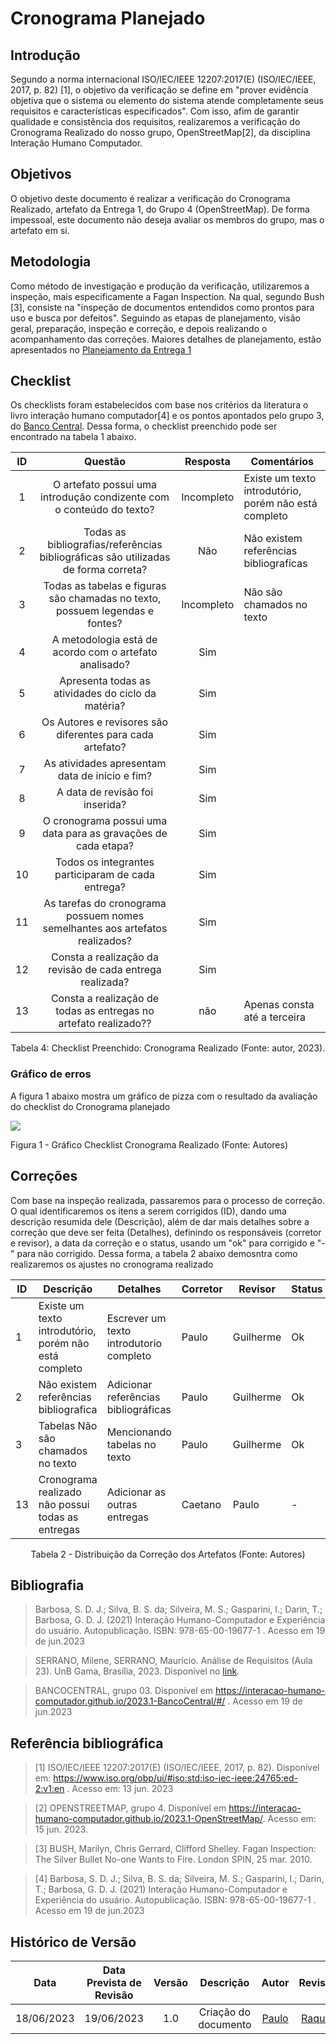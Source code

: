 # Cronograma Planejado

## Introdução
Segundo a norma internacional ISO/IEC/IEEE 12207:2017(E) (ISO/IEC/IEEE, 2017, p. 82) [1], o objetivo da verificação se define em "prover evidência objetiva que o sistema ou elemento do sistema atende completamente seus requisitos e características especificados". Com isso, afim de garantir qualidade e consistência dos requisitos, realizaremos a verificação do Cronograma Realizado do nosso grupo, OpenStreetMap[2], da disciplina Interação Humano Computador.

## Objetivos
O objetivo deste documento é realizar a verificação do Cronograma Realizado, artefato da Entrega 1, do Grupo 4 (OpenStreetMap). De forma impessoal, este documento não deseja avaliar os membros do grupo, mas o artefato em si.

## Metodologia

Como método de investigação e produção da verificação, utilizaremos a inspeção, mais especificamente a Fagan Inspection. Na qual, segundo Bush [3], consiste na "inspeção de documentos entendidos como prontos para uso e busca por defeitos". Seguindo as etapas de planejamento, visão geral, preparação, inspeção e correção, e depois realizando o acompanhamento das correções. Maiores detalhes de planejamento, estão apresentados no [Planejamento da Entrega 1](../Entrega1/0planejamento.md)


## Checklist
Os checklists foram estabelecidos com base nos critérios da literatura o livro interação humano computador[4] e os pontos apontados pelo grupo 3, do [Banco Central](https://interacao-humano-computador.github.io/2023.1-BancoCentral/#/). Dessa forma, o checklist preenchido pode ser encontrado na tabela 1 abaixo.



| ID  |                                 Questão                                 | Resposta | Comentários |
| :-: | :---------------------------------------------------------------------: | :------: | ----------- |
| 1 | O artefato possui uma introdução condizente com o conteúdo do texto? |Incompleto| Existe um texto introdutório, porém não está completo|
| 2 | Todas as bibliografias/referências bibliográficas são utilizadas de forma correta? |Não|Não existem referências bibliograficas|
| 3 | Todas as tabelas e figuras são chamadas no texto, possuem legendas e fontes? |Incompleto|Não são chamados no texto|
| 4 | A metodologia está de acordo com o artefato analisado? |Sim||
|  5 |      Apresenta todas as atividades do ciclo da matéria?       |         Sim  |             |
|  6  |         Os Autores e revisores são diferentes para cada artefato?           | Sim        |           |
|  7  |        As atividades apresentam data de início e fim?         |      Sim     |              |
|  8  |              A data de revisão foi inserida?               |    Sim      |             |
|  9  | O cronograma possui uma data para as gravações de cada etapa? |      Sim    |             |
|  10 |Todos os integrantes participaram de cada entrega? |     Sim     |             |
|  11 | As tarefas do cronograma possuem nomes semelhantes aos artefatos realizados? |     Sim     |             |
|  12 | Consta a realização da revisão de cada entrega realizada? |       Sim   |             |
|  13 | Consta a realização de todas as entregas no artefato realizado?? |       não  |    Apenas consta até a terceira         |



<div style="text-align: center">
<p>
Tabela 4: Checklist Preenchido: Cronograma Realizado (Fonte: autor, 2023).
</p>
</div>


### Gráfico de erros
A figura 1 abaixo mostra um gráfico de pizza com o resultado da avaliação do checklist do Cronograma planejado

<img src="../../assets/img/CronogramaR.PNG" ></img>
<p>Figura 1 - Gráfico Checklist Cronograma Realizado (Fonte: Autores)</p>


## Correções
Com base na inspeção realizada, passaremos para o processo de correção. O qual identificaremos os itens a serem corrigidos (ID), dando uma descrição resumida dele (Descrição), além de dar mais detalhes sobre a correção que deve ser feita (Detalhes), definindo os responsáveis (corretor e revisor), a data da correção e o status, usando um "ok" para corrigido e "-" para não corrigido. Dessa forma, a tabela 2 abaixo demosntra como realizaremos os ajustes no cronograma realizado

<center>

|ID |Descrição |Detalhes |Corretor|Revisor|Status|
|-------|------|------|---------|---|--|
|1 |Existe um texto introdutório, porém não está completo |Escrever um texto introdutorio completo |Paulo    | Guilherme |Ok|
|2 |Não existem referências bibliografica |Adicionar referências bibliográficas |Paulo    | Guilherme |Ok|
|3 |Tabelas Não são chamados no texto|Mencionando tabelas no texto |Paulo    | Guilherme |Ok|
|13 |  Cronograma  realizado não possui todas as entregas  |Adicionar as outras entregas |Caetano   | Paulo |-|

<p>Tabela 2 - Distribuição da Correção dos Artefatos (Fonte: Autores)</p>
</center>

## Bibliografia

> Barbosa, S. D. J.; Silva, B. S. da; Silveira, M. S.; Gasparini, I.; Darin, T.; Barbosa, G. D. J. (2021) Interação Humano-Computador e Experiência do usuário. Autopublicação. ISBN: 978-65-00-19677-1 . Acesso em 19 de jun.2023

> SERRANO, Milene, SERRANO, Maurício. Análise de Requisitos (Aula 23). UnB Gama, Brasília, 2023. Disponível no [link](../assets/referencias/Requisitos%20-%20Aula%20023.pdf).

> BANCOCENTRAL, grupo 03. Disponível em https://interacao-humano-computador.github.io/2023.1-BancoCentral/#/ . Acesso em 19 de jun.2023




## Referência bibliográfica

> [1] ISO/IEC/IEEE 12207:2017(E) (ISO/IEC/IEEE, 2017, p. 82). Disponível em: https://www.iso.org/obp/ui/#iso:std:iso-iec-ieee:24765:ed-2:v1:en . Acesso em: 13 jun. 2023

> [2] OPENSTREETMAP, grupo 4. Disponível em https://interacao-humano-computador.github.io/2023.1-OpenStreetMap/. Acesso em: 15 jun. 2023.

> [3] BUSH, Marilyn, Chris Gerrard, Clifford Shelley. Fagan Inspection: The Silver Bullet No-one Wants to Fire. London SPIN, 25 mar. 2010.

> [4] Barbosa, S. D. J.; Silva, B. S. da; Silveira, M. S.; Gasparini, I.; Darin, T.; Barbosa, G. D. J. (2021) Interação Humano-Computador e Experiência do usuário. Autopublicação. ISBN: 978-65-00-19677-1 . Acesso em 19 de jun.2023


## Histórico de Versão
|    Data    | Data Prevista de Revisão | Versão |      Descrição       |                                                                Autor                                                                 |               Revisor               |
| :--------: | :----------------------: | :----: | :------------------: | :----------------------------------------------------------------------------------------------------------------------------------: | :---------------------------------: |
| 18/06/2023 |        19/06/2023        |  1.0   | Criação do documento | [Paulo](https://github.com/PauloVictorFS) | [Raquel](https://github.com/raqueleucaria)